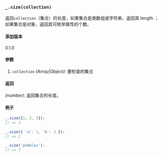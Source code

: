 ### `_.size(collection)`[​](#_sizecollection "_sizecollection的直接链接")

返回`collection`（集合）的长度，如果集合是类数组或字符串，返回其 length ；如果集合是对象，返回其可枚举属性的个数。

#### 添加版本

0.1.0

#### 参数

1.  `collection` _(Array|Object)_: 要检查的集合

#### 返回

_(number)_: 返回集合的长度。

#### 例子

```js
_.size([1, 2, 3]);
// => 3
 
_.size({ 'a': 1, 'b': 2 });
// => 2
 
_.size('pebbles');
// => 7

```